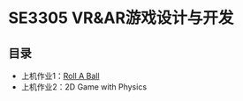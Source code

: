 # SE3305 VR&AR游戏设计与开发
## 目录
- 上机作业1：[Roll A Ball](https://github.com/Uric369/SE3305/tree/hw2-2D-Game-with-Physics)
- 上机作业2：2D Game with Physics

